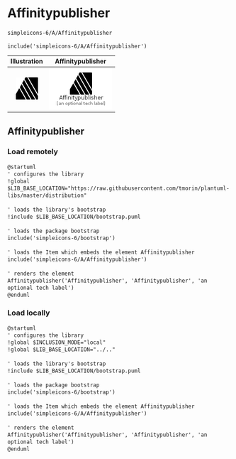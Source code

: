 # Affinitypublisher


```text
simpleicons-6/A/Affinitypublisher
```

```text
include('simpleicons-6/A/Affinitypublisher')
```



| Illustration | Affinitypublisher |
| :---: | :---: |
| ![illustration for Illustration](../../simpleicons-6/A/Affinitypublisher.png) | ![illustration for Affinitypublisher](../../simpleicons-6/A/Affinitypublisher.Local.png) |




## Affinitypublisher

### Load remotely
```plantuml
@startuml
' configures the library
!global $LIB_BASE_LOCATION="https://raw.githubusercontent.com/tmorin/plantuml-libs/master/distribution"

' loads the library's bootstrap
!include $LIB_BASE_LOCATION/bootstrap.puml

' loads the package bootstrap
include('simpleicons-6/bootstrap')

' loads the Item which embeds the element Affinitypublisher
include('simpleicons-6/A/Affinitypublisher')

' renders the element
Affinitypublisher('Affinitypublisher', 'Affinitypublisher', 'an optional tech label')
@enduml
```

### Load locally
```plantuml
@startuml
' configures the library
!global $INCLUSION_MODE="local"
!global $LIB_BASE_LOCATION="../.."

' loads the library's bootstrap
!include $LIB_BASE_LOCATION/bootstrap.puml

' loads the package bootstrap
include('simpleicons-6/bootstrap')

' loads the Item which embeds the element Affinitypublisher
include('simpleicons-6/A/Affinitypublisher')

' renders the element
Affinitypublisher('Affinitypublisher', 'Affinitypublisher', 'an optional tech label')
@enduml
```

